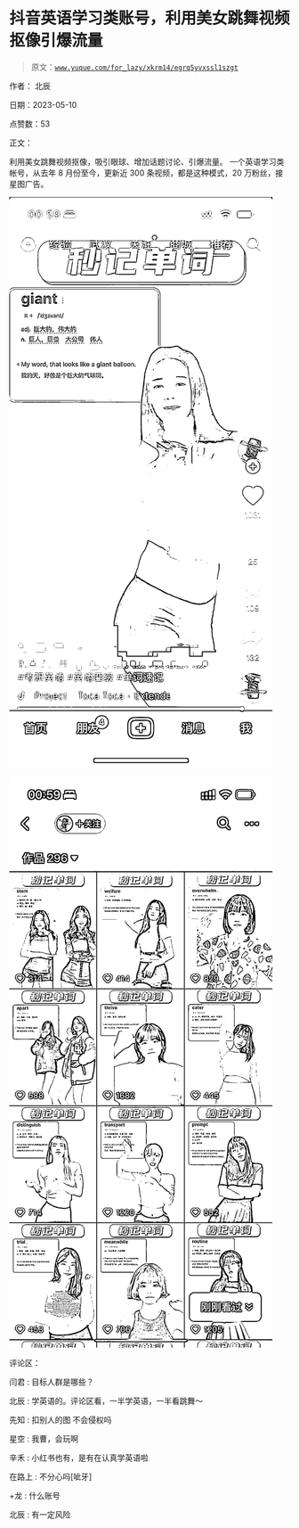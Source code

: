 # 抖音英语学习类账号，利用美女跳舞视频抠像引爆流量

> 原文：[`www.yuque.com/for_lazy/xkrm14/egrq5yvxssl1szgt`](https://www.yuque.com/for_lazy/xkrm14/egrq5yvxssl1szgt)

作者： 北辰

日期：2023-05-10

点赞数：53

正文：

利用美女跳舞视频抠像，吸引眼球、增加话题讨论、引爆流量。 一个英语学习类帐号，从去年 8 月份至今，更新近 300 条视频，都是这种模式，20 万粉丝，接星图广告。

![](img/b9065829fa65a0bb3c5b999cd6cefed6.png)

![](img/d3766a0805925e4a35cc7eddb5dca889.png)

评论区：

闫君 : 目标人群是哪些？

北辰 : 学英语的。评论区看，一半学英语，一半看跳舞～

先知 : 扣别人的图 不会侵权吗

星空 : 我曹，会玩啊

辛禾 : 小红书也有，是有在认真学英语啦

在路上 : 不分心吗[呲牙]

+龙 : 什么账号

北辰 : 有一定风险

